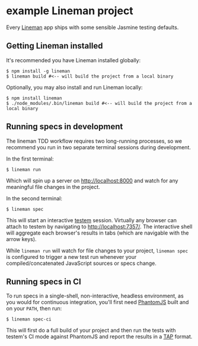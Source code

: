 # example Lineman project

Every [Lineman](http://linemanjs.com) app ships with some sensible Jasmine testing defaults.

## Getting Lineman installed

It's recommended you have Lineman installed globally:

```
$ npm install -g lineman
$ lineman build #<-- will build the project from a local binary
```

Optionally, you may also install and run Lineman locally:

```
$ npm install lineman
$ ./node_modules/.bin/lineman build #<-- will build the project from a local binary
```

## Running specs in development

The lineman TDD workflow requires two long-running processes, so we recommend you run in two separate terminal sessions during development.

In the first terminal:

```
$ lineman run
```

Which will spin up a server on [http://localhost:8000](http://localhost:8000) and watch for any meaningful file changes in the project.

In the second terminal:

```
$ lineman spec
```

This will start an interactive [testem](https://github.com/airportyh/testem) session. Virtually any browser can attach to testem by navigating to [http://localhost:7357/](http://localhost:7357/). The interactive shell will aggregate each browser's results in tabs (which are navigable with the arrow keys).

While `lineman run` will watch for file changes to your project, `lineman spec` is configured to trigger a new test run whenever your compiled/concatenated JavaScript sources or specs change.

## Running specs in CI

To run specs in a single-shell, non-interactive, headless environment, as you would for continuous integration, you'll first need [PhantomJS](http://phantomjs.org/download.html) built and on your `PATH`, then run:

```
$ lineman spec-ci
```

This will first do a full build of your project and then run the tests with testem's CI mode against PhantomJS and report the results in a [TAP](http://en.wikipedia.org/wiki/Test_Anything_Protocol) format.


